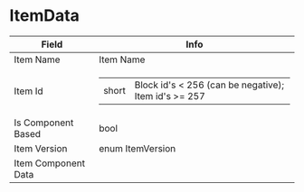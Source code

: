 # ItemData

<table><thead><tr><th>Field</th><th>Info</th></tr></thead><tbody>
<tr><td>Item Name</td><td>Item Name</td></tr>
<tr><td>Item Id</td><td><table><tbody><tr><td>short</td><td>Block id's < 256 (can be negative); Item id's >= 257</td></tr></tbody></table></td></tr>
<tr><td>Is Component Based</td><td>bool</td></tr>
<tr><td>Item Version</td><td>enum ItemVersion</td></tr>
<tr><td>Item Component Data</td><td></td></tr>
</tbody></table>